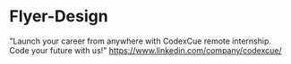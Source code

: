 # Flyer-Design
"Launch your career from anywhere with CodexCue remote internship. Code your future with us!"
https://www.linkedin.com/company/codexcue/
